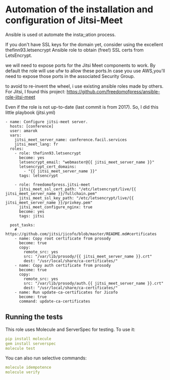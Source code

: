# Automation of the installation and configuration of Jitsi-Meet

Ansible is used ot automate the insta;;ation process.

If you don't have SSL keys for the domain yet, consider using the excellent thefinn93.letsencrypt Ansible role to obtain (free!) SSL certs from LetsEncrypt.

we will need to expose ports for the Jitsi Meet components to work. By default the role will use ufw to allow these ports.In case you use AWS,you'll need to expose those ports in the associated Security Group.

to avoid to re-invent the wheel, i use existing ansible roles made by others. For Jitsi, I found this project: https://github.com/freedomofpress/ansible-role-jitsi-meet

Even if the role is not up-to-date (last commit is from 2017). So, I did this little playbook (jitsi.yml)



```ymal
- name: Configure jitsi-meet server.
  hosts: [conference]
  user: amarok
  vars:
    jitsi_meet_server_name: conference.facil.services
    jitsi_meet_lang: fr
  roles:
    - role: thefinn93.letsencrypt
      become: yes
      letsencrypt_email: "webmaster@{{ jitsi_meet_server_name }}"
      letsencrypt_cert_domains:
        - "{{ jitsi_meet_server_name }}"
      tags: letsencrypt

    - role: freedomofpress.jitsi-meet
      jitsi_meet_ssl_cert_path: "/etc/letsencrypt/live/{{ jitsi_meet_server_name }}/fullchain.pem"
      jitsi_meet_ssl_key_path: "/etc/letsencrypt/live/{{ jitsi_meet_server_name }}/privkey.pem"
      jitsi_meet_configure_nginx: true
      become: yes
      tags: jitsi

  post_tasks:
    # https://github.com/jitsi/jicofo/blob/master/README.md#certificates
    - name: Copy root certificate from prosody
      become: true
      copy:
        remote_src: yes
        src: "/var/lib/prosody/{{ jitsi_meet_server_name }}.crt"
        dest: "/usr/local/share/ca-certificates/"
    - name: Copy auth certificate from prosody
      become: true
      copy:
        remote_src: yes
        src: "/var/lib/prosody/auth.{{ jitsi_meet_server_name }}.crt"
        dest: "/usr/local/share/ca-certificates/"
    - name: Run update-ca-certificates for Jicofo
      become: true
      command: update-ca-certificates
```

## Running the tests
This role uses Molecule and ServerSpec for testing. To use it:

```yaml
pip install molecule
gem install serverspec
molecule test
```

You can also run selective commands:

```yaml
molecule idempotence
molecule verify
```


